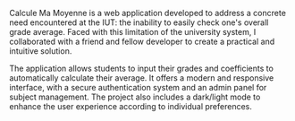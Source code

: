 Calcule Ma Moyenne is a web application developed to address a concrete need encountered at the IUT: the inability to easily check one's overall grade average. Faced with this limitation of the university system, I collaborated with a friend and fellow developer to create a practical and intuitive solution.

The application allows students to input their grades and coefficients to automatically calculate their average. It offers a modern and responsive interface, with a secure authentication system and an admin panel for subject management. The project also includes a dark/light mode to enhance the user experience according to individual preferences.
